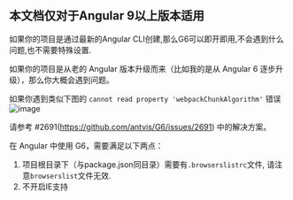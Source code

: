 ## 本文档仅对于Angular 9以上版本适用
如果你的项目是通过最新的Angular CLI创建,那么G6可以即开即用,不会遇到什么问题,也不需要特殊设置.

如果你的项目是从老的 Angular 版本升级而来（比如我的是从 Angular 6 逐步升级），那么你大概会遇到问题。

如果你遇到类似下图的 `cannot read property 'webpackChunkAlgorithm'` 错误
![image](https://user-images.githubusercontent.com/12276316/110507994-8e108e00-80ce-11eb-9f40-653f2181e44b.png)

请参考 #2691(https://github.com/antvis/G6/issues/2691) 中的解决方案。

在 Angular 中使用 G6，需要满足以下两点：

1. 项目根目录下（与package.json同目录）需要有`.browserslistrc`文件, 请注意`browserslist`文件无效.
2. 不开启IE支持
